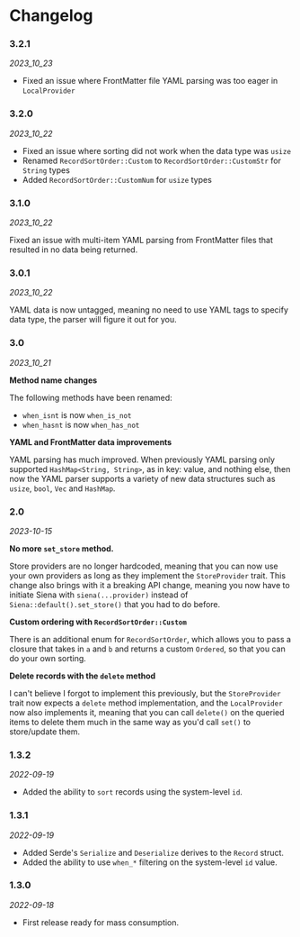 # Changelog

### 3.2.1

_2023_10_23_

- Fixed an issue where FrontMatter file YAML parsing was too eager in `LocalProvider`

### 3.2.0

_2023_10_22_

- Fixed an issue where sorting did not work when the data type was `usize`
- Renamed `RecordSortOrder::Custom` to `RecordSortOrder::CustomStr` for `String` types
- Added `RecordSortOrder::CustomNum` for `usize` types

### 3.1.0

_2023_10_22_

Fixed an issue with multi-item YAML parsing from FrontMatter files that resulted in no data being returned.

### 3.0.1

_2023_10_22_

YAML data is now untagged, meaning no need to use YAML tags to specify data type, the parser will figure it out for you.

### 3.0

_2023_10_21_

**Method name changes**

The following methods have been renamed:

- `when_isnt` is now `when_is_not`
- `when_hasnt` is now `when_has_not`

**YAML and FrontMatter data improvements**

YAML parsing has much improved. When previously YAML parsing only supported `HashMap<String, String>`, as in key: value, and nothing else, then now the YAML parser supports a variety of new data structures such as `usize`, `bool`, `Vec` and `HashMap`. 

### 2.0

_2023-10-15_

**No more `set_store` method.**

Store providers are no longer hardcoded, meaning that you can now use your own providers as long as they implement the `StoreProvider` trait. This change also brings with it a breaking API change, meaning you now have to initiate Siena with `siena(...provider)` instead of `Siena::default().set_store()` that you had to do before.

**Custom ordering with `RecordSortOrder::Custom`**

There is an additional enum for `RecordSortOrder`, which allows you to pass a closure that takes in `a` and `b` and returns a 
custom `Ordered`, so that you can do your own sorting.

**Delete records with the `delete` method**

I can't believe I forgot to implement this previously, but the `StoreProvider` trait now expects a `delete` method implementation, and the `LocalProvider` now also implements it, meaning that you can call `delete()` on the queried items to delete them much in the same way as you'd call `set()` to store/update them.
### 1.3.2

_2022-09-19_

- Added the ability to `sort` records using the system-level `id`.

### 1.3.1

_2022-09-19_

- Added Serde's `Serialize` and `Deserialize` derives to the `Record` struct.
- Added the ability to use `when_*` filtering on the system-level `id` value. 

### 1.3.0

_2022-09-18_

- First release ready for mass consumption.